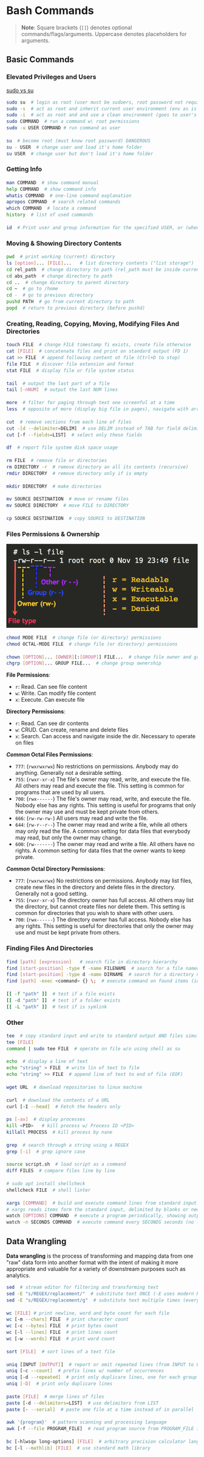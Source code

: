 # Bash Commands

> **Note**: Square brackets (`[]`) denotes optional commands/flags/arguments. Uppercase denotes placeholders for arguments.

## Basic Commands

### Elevated Privileges and Users

[sudo vs su](https://unix.stackexchange.com/questions/35338/su-vs-sudo-s-vs-sudo-i-vs-sudo-bash/35342)

```bash linenums="1"
sudo su  # login as root (user must be sudoers, root password not required) DANGEROUS
sudo -s  # act as root and inherit current user environment (env as is now, along current dir and env vars) SAFE (can modify user environment)
sudo -i  # act as root and and use a clean environment (goes to user's home, runs .bashrc) SAFEST
sudo COMMAND  # run a command w\ root permissions
sudo -u USER COMMAND # run command as user

su  # become root (must know root password) DANGEROUS
su - USER  # change user and load it's home folder
su USER  # change user but don't load it's home folder
```

### Getting Info

```sh linenums="1"
man COMMAND  # show command manual
help COMMAND  # show command info
whatis COMMAND  # one-line command explanation
apropos COMMAND  # search related commands
which COMMAND  # locate a command
history  # list of used commands

id  # Print user and group information for the specified USER, or (when USER omitted) for the current user
```

### Moving & Showing Directory Contents

```sh linenums="1"
pwd  # print working (current) directory
ls [option]... [FILE]...   # list directory contents ("list storage")
cd rel_path  # change directory to path (rel_path must be inside current directory)
cd abs_path  # change directory to path
cd ..  # change directory to parent directory
cd ~  # go to /home
cd -  # go to previous directory
pushd PATH  # go from current directory to path
popd  # return to previous directory (before pushd)
```

### Creating, Reading, Copying, Moving, Modifying Files And Directories

```sh linenums="1"
touch FILE  # change FILE timestamp fi exists, create file otherwise
cat [FILE]  # concatenate files and print on standard output (FD 1)
cat >> FILE  # append following content ot file (Ctrl+D to stop)
file FILE  # discover file extension and format
stat FILE  # display file or file system status

tail  # output the last part of a file
tail [-nNUM]  # output the last NUM lines

more  # filter for paging through text one screenful at a time
less  # opposite of more (display big file in pages), navigate with arrow keys or space bar

cut  # remove sections from each line of files
cut -[d --delimiter=DELIM]  # use DELIM instead of TAB for field delimiter
cut [-f --fields=LIST]  # select only these fields

df  # report file system disk space usage

rm FILE  # remove file or directories
rm DIRECTORY -r  # remove directory an all its contents (recursive)
rmdir DIRECTORY  # remove directory only if is empty

mkdir DIRECTORY  # make directories

mv SOURCE DESTINATION  # move or rename files
mv SOURCE DIRECTORY  # move FILE to DIRECTORY

cp SOURCE DESTINATION  # copy SOURCE to DESTINATION
```

### Files Permissions & Ownership

![Linux Permissions](../../img/bash_files-permissions-and-ownership-basics-in-linux.png "files info and permissions")

```sh linenums="1"
chmod MODE FILE  # change file (or directory) permissions
chmod OCTAL-MODE FILE  # change file (or directory) permissions

chown [OPTION]... [OWNER][:[GROUP]] FILE...  # change file owner and group
chgrp [OPTION]... GROUP FILE...  # change group ownership
```

**File Permissions**:

- `r`: Read. Can see file content
- `w`: Write. Can modify file content
- `x`: Execute. Can execute file

**Directory Permissions**:

- `r`: Read. Can see dir contents
- `w`: CRUD. Can create, rename and delete files
- `x`: Search. Can access and navigate inside the dir. Necessary to operate on files

***Common* Octal Files Permissions**:

- `777`: (`rwxrwxrwx`) No restrictions on permissions. Anybody may do anything. Generally not a desirable setting.
- `755`: (`rwxr-xr-x`) The file's owner may read, write, and execute the file. All others may read and execute the file. This setting is common for programs that are used by all users.
- `700`: (`rwx------`) The file's owner may read, write, and execute the file. Nobody else has any rights. This setting is useful for programs that only the owner may use and must be kept private from others.
- `666`: (`rw-rw-rw-`) All users may read and write the file.
- `644`: (`rw-r--r--`) The owner may read and write a file, while all others may only read the file. A common setting for data files that everybody may read, but only the owner may change.
- `600`: (`rw-------`) The owner may read and write a file. All others have no rights. A common setting for data files that the owner wants to keep private.

***Common* Octal Directory Permissions**:

- `777`: (`rwxrwxrwx`) No restrictions on permissions. Anybody may list files, create new files in the directory and delete files in the directory. Generally not a good setting.
- `755`: (`rwxr-xr-x`) The directory owner has full access. All others may list the directory, but cannot create files nor delete them. This setting is common for directories that you wish to share with other users.
- `700`: (`rwx------`) The directory owner has full access. Nobody else has any rights. This setting is useful for directories that only the owner may use and must be kept private from others.

### Finding Files And Directories

```sh linenums="1"
find [path] [expression]   # search file in directory hierarchy
find [start-position] -type f -name FILENAME  # search for a file named "filename"
find [start-position] -type d -name DIRNAME  # search for a directory named "dirname"
find [path] -exec <command> {} \;  # execute command on found items (identified by {})

[[ -f "path" ]]  # test if a file exists
[[ -d "path" ]]  # test if a folder exists
[[ -L "path" ]]  # test if is symlink
```

### Other

```sh linenums="1"
tee  # copy standard input and write to standard output AND files simultaneously
tee [FILE]
command | sudo tee FILE  # operate on file w/o using shell as su

echo  # display a line of text
echo "string" > FILE  # write lin of text to file
echo "string" >> FILE  # append line of text to end of file (EOF)

wget URL  # download repositories to linux machine

curl  # download the contents of a URL
curl [-I --head]  # Fetch the headers only

ps [-ax]  # display processes
kill <PID>   # kill process w/ Process ID <PID>
killall PROCESS  # kill process by nane

grep  # search through a string using a REGEX
grep [-i]  # grep ignore case

source script.sh  # load script as a command
diff FILES  # compare files line by line

# sudo apt install shellcheck
shellcheck FILE  # shell linter

xargs [COMMAND]  # build and execute command lines from standard input
# xargs reads items form the standard input, delimited by blanks or newlines, and executes the COMMAND one or more times with the items as arguments
watch [OPTIONS] COMMAND  # execute a program periodically, showing output full-screen
watch -n SECONDS COMMAND  # execute command every SECONDS seconds (no less than 0.1 seconds)
```

## Data Wrangling

**Data wrangling** is the process of transforming and mapping data from one "raw" data form into another format with the intent of making it more appropriate and valuable for a variety of downstream purposes such as analytics.

```bash linenums="1"
sed  # stream editor for filtering and transforming text
sed -E "s/REGEX/replacement/"  # substitute text ONCE (-E uses modern REGEX)
sed -E "s/REGEX/replacement/g"  # substitute text multiple times (every match)

wc [FILE] # print newline, word and byte count for each file
wc [-m --chars] FILE  # print character count
wc [-c --bytes] FILE  # print bytes count
wc [-l --lines] FILE  # print lines count
wc [-w --words] FILE  # print word count

sort [FILE]  # sort lines of a text file

uniq [INPUT [OUTPUT]]  # report or omit repeated lines (from INPUT to OUTPUT)
uniq [-c --count]  # prefix lines w/ number of occurrences
uniq [-d --repeated]  # print only duplicare lines, one for each group
uniq [-D]  # print only duplicare lines

paste [FILE]  # merge lines of files
paste [-d --delimiters=LIST]  # use delimiters from LIST
paste [- --serial]  # paste one file at a time instead of in parallel

awk '{program}'  # pattern scanning and processing language
awk [-f --file PROGRAM_FILE]  # read program source from PROGRAM_FILE instead of from first argument

bc [-hlwsqv long-options] [FILE]  # arbitrary precision calculator language
bc [-l --mathlib] [FILE]  # use standard math library
```
